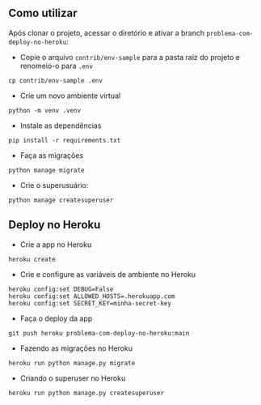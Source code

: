 ## Como utilizar

Após clonar o projeto, acessar o diretório e ativar a branch 
`problema-com-deploy-no-heroku`:

- Copie o arquivo `contrib/env-sample` para a pasta raiz do projeto e renomeio-o para `.env`

```
cp contrib/env-sample .env
```

- Crie um novo ambiente virtual

```
python -m venv .venv
```

- Instale as dependências

```
pip install -r requirements.txt
```

- Faça as migrações

```
python manage migrate
```

- Crie o superusuário:

```
python manage createsuperuser
```

## Deploy no Heroku

- Crie a app no Heroku

```
heroku create
```

- Crie e configure as variáveis de ambiente no Heroku

```
heroku config:set DEBUG=False
heroku config:set ALLOWED_HOSTS=.herokuapp.com
heroku config:set SECRET_KEY=minha-secret-key
```

- Faça o deploy da app

```
git push heroku problema-com-deploy-no-heroku:main
```

- Fazendo as migrações no Heroku

```
heroku run python manage.py migrate
```

- Criando o superuser no Heroku

```
heroku run python manage.py createsuperuser
```
